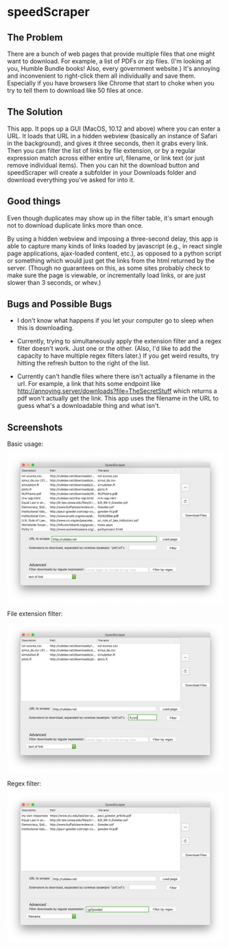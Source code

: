 # speedScraper

## The Problem

There are a bunch of web pages that provide multiple files that one might want to download.  For example, a list of PDFs or zip files. (I'm looking at you, Humble Bundle books!  Also, every government website.) It's annoying and inconvenient to right-click them all individually and save them. Especially if you have browsers like Chrome that start to choke when you try to tell them to download like 50 files at once.

## The Solution

This app.  It pops up a GUI (MacOS, 10.12 and above) where you can enter a URL.  It loads that URL in a hidden webview (basically an instance of Safari in the background), and gives it three seconds, then it grabs every link. Then you can filter the list of links by file extension, or by a regular expression match across either entire url, filename, or link text (or just remove individual items). Then you can hit the download button and speedScraper will create a subfolder in your Downloads folder and download everything you've asked for into it.

## Good things

Even though duplicates may show up in the filter table, it's smart enough not to download duplicate links more than once.

By using a hidden webview and imposing a three-second delay, this app is able to capture many kinds of links loaded by javascript (e.g., in react single page applications, ajax-loaded content, etc.), as opposed to a python script or something which would just get the links from the html returned by the server. (Though no guarantees on this, as some sites probably check to make sure the page is viewable, or incrementally load links, or are just slower than 3 seconds, or whev.)

## Bugs and Possible Bugs

- I don't know what happens if you let your computer go to sleep when this is downloading.

- Currently, trying to simultaneously apply the extension filter and a regex filter doesn't work.  Just one or the other. (Also, I'd like to add the capacity to have multiple regex filters later.)  If you get weird results, try hitting the refresh button to the right of the list. 

- Currently can't handle files where there isn't actually a filename in the url.  For example, a link that hits some endpoint like http://annoying.server/downloads?file=TheSecretStuff which returns a pdf won't actually get the link.  This app uses the filename in the URL to guess what's a downloadable thing and what isn't.  

## Screenshots

Basic usage: 

![Basic usage](screenshot1.png)


File extension filter: 

![File Extensions](screenshot2.png)

Regex filter: 

![Regex](screenshot3.png)
